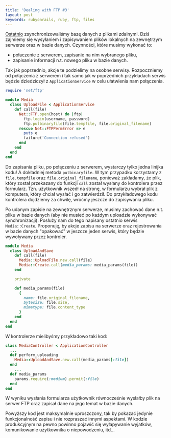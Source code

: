 ```yaml
---
title: 'Dealing with FTP #3'
layout: post
keywords: rubyonrails, ruby, ftp, files
---
```


[Ostatnio](/2019/dealing-with-ftp-2/) zsynchronizowaliśmy bazę danych z plikami zdalnymi. Dziś zajmiemy się wysyłaniem i zapisywaniem plików lokalnych na zewnętrzym serwerze oraz w bazie danych.
Czynności, które musimy wykonać to:
- połaczenie z serwerem, zapisanie na nim wybranego pliku,
- zapisanie informacji n.t. nowego pliku w bazie danych.

Tak jak poprzednio, akcje te podzielimy na osobne serwisy. Rozpoczniemy od połączenia z serwerem i tak samo jak w poprzednich przykładach serwis będzie dziedziczył z `ApplicationService` w celu ułatwienia nam połączenia.
```ruby
require 'net/ftp'

module Media
  class UploadFile < ApplicationService
    def call(file)
      Net::FTP.open(host) do |ftp|
        ftp.login(username, password)
        ftp.putbinaryfile(file.tempfile, file.original_filename)
      rescue Net::FTPPermError => e
        puts e
        failure('Connection refused')
      end
    end
  end
end
```
Do zapisania pliku, po połączeniu z serwerem, wystarczy tylko jedna linijka kodu! A dokładniej metoda `putbinaryfile`. W tym przypadku korzystamy z `file.tempfile` oraz `file.original_filename`, ponieważ zakładamy, że plik, który został przekazany do funkcji `call` został wysłany do kontrolera przez formularz. Tzn. użytkownik wszedł na stronę, w formularzu wybrał plik z komputera, który chciał wysłać i go zatwierdził. Do przykładowego kodu kontrolera dojdziemy za chwilę, wróćmy jeszcze do zapisywania pliku.  

Po udanym zapisie na zewnętrznym serwerze, musimy zachować dane n.t. pliku w  bazie danych (aby nie musieć po każdym uploadzie wykonywać synchronizacji). Posłuży nam do tego napisany ostatnio serwis `Media::Create`.  Proponuję, by akcje zapisu na serwerze oraz rejestrowania w bazie danych "opakować" w jeszcze jeden serwis, który będzie wywoływany przez kontroler.
```ruby
module Media
  class UploadAndSave
    def call(file)
      Media::UploadFile.new.call(file)
      Media::Create.call(media_params: media_params(file)) 
    end

    private

    def media_params(file)
      {
        name: file.original_filename,
        bytesize: file.size,
        mimetype: file.content_type
      }
    end
  end
end
```

W kontrolerze mielibyśmy przykładowo taki kod:
```ruby
class MediaController < ApplicationController
  ...
  def perform_uploading
    Media::UploadAndSave.new.call(media_params[:file])
  end
	...
  def media_params
    params.require(:medium).permit(:file)
  end
end
```
W wyniku wysłania formularza użytkownik równocześnie wysłałby plik na serwer FTP oraz zapisał dane na jego temat w bazie danych.


Powyższy kod jest maksymalnie uproszczony, tak by pokazać jedynie funkcjonalność zapisu i nie rozpraszać innymi aspektami. W kodzie produkcyjnym na pewno powinno pojawić się wyłapywanie wyjatków, komunikowanie użytkownika o niepowodzeniu, itd...